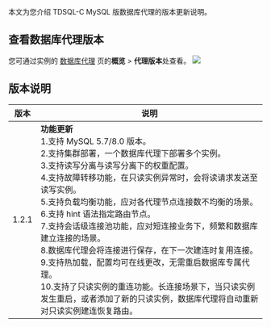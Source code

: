 本文为您介绍 TDSQL-C MySQL 版数据库代理的版本更新说明。

## 查看数据库代理版本
您可通过实例的 [数据库代理](https://cloud.tencent.com/document/product/1003/76780) 页的**概览** > **代理版本**处查看。
![](https://qcloudimg.tencent-cloud.cn/raw/88ac03775cf363789f869d8ebef52429.png)

## 版本说明
| 版本 | 说明 | 
|---------|---------|
| 1.2.1 | **功能更新**<br>1.支持 MySQL 5.7/8.0 版本。<br>2.支持集群部署，一个数据库代理下部署多个实例。<br>3.支持读写分离与读写分离下的权重配置。<br>4.支持故障转移功能，在只读实例异常时，会将读请求发送至读写实例。<br>5.支持负载均衡功能，应对各代理节点连接数不均衡的场景。<br>6.支持 hint 语法指定路由节点。<br>7.支持会话级连接池功能，应对短连接业务下，频繁和数据库建立连接的场景。<br>8.数据库代理会将连接进行保存，在下一次建连时复用连接。<br>9.支持热加载，配置均可在线更改，无需重启数据库专属代理。<br>10.支持了只读实例的重连功能。长连接场景下，当只读实例发生重启，或者添加了新的只读实例，数据库代理将自动重新对只读实例建连恢复路由。| 

